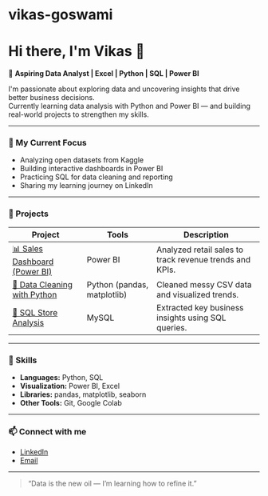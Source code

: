 # vikas-goswami
# Hi there, I'm Vikas 👋

🎯 **Aspiring Data Analyst | Excel | Python | SQL | Power BI**

I'm passionate about exploring data and uncovering insights that drive better business decisions.  
Currently learning data analysis with Python and Power BI — and building real-world projects to strengthen my skills.

---

### 🧠 My Current Focus
- Analyzing open datasets from Kaggle
- Building interactive dashboards in Power BI
- Practicing SQL for data cleaning and reporting
- Sharing my learning journey on LinkedIn

---

### 💼 Projects

| Project | Tools | Description |
|----------|-------|--------------|
| [📊 Sales Dashboard (Power BI)](https://github.com/HackToolsYT/powerbi-sales-dashboard) | Power BI | Analyzed retail sales to track revenue trends and KPIs. |
| [🐍 Data Cleaning with Python](link-to-repo) | Python (pandas, matplotlib) | Cleaned messy CSV data and visualized trends. |
| [💾 SQL Store Analysis](link-to-repo) | MySQL | Extracted key business insights using SQL queries. |

---

### 🧰 Skills
- **Languages:** Python, SQL  
- **Visualization:** Power BI, Excel  
- **Libraries:** pandas, matplotlib, seaborn  
- **Other Tools:** Git, Google Colab

---

### 📫 Connect with me
- [LinkedIn](https://www.linkedin.com/in/vikas-girigoswami-122372201)
- [Email](mailto:vgiri3017@gmail.com)

---

> “Data is the new oil — I’m learning how to refine it.”

